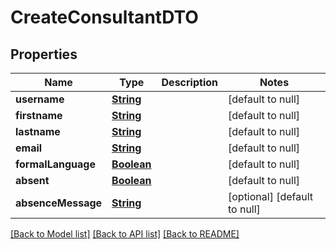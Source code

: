 # CreateConsultantDTO
## Properties

Name | Type | Description | Notes
------------ | ------------- | ------------- | -------------
**username** | [**String**](string.md) |  | [default to null]
**firstname** | [**String**](string.md) |  | [default to null]
**lastname** | [**String**](string.md) |  | [default to null]
**email** | [**String**](string.md) |  | [default to null]
**formalLanguage** | [**Boolean**](boolean.md) |  | [default to null]
**absent** | [**Boolean**](boolean.md) |  | [default to null]
**absenceMessage** | [**String**](string.md) |  | [optional] [default to null]

[[Back to Model list]](../README.md#documentation-for-models) [[Back to API list]](../README.md#documentation-for-api-endpoints) [[Back to README]](../README.md)


